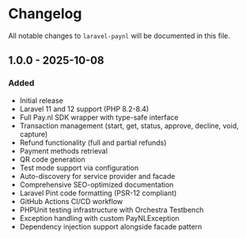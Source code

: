 # Changelog

All notable changes to `laravel-paynl` will be documented in this file.

## 1.0.0 - 2025-10-08

### Added
- Initial release
- Laravel 11 and 12 support (PHP 8.2-8.4)
- Full Pay.nl SDK wrapper with type-safe interface
- Transaction management (start, get, status, approve, decline, void, capture)
- Refund functionality (full and partial refunds)
- Payment methods retrieval
- QR code generation
- Test mode support via configuration
- Auto-discovery for service provider and facade
- Comprehensive SEO-optimized documentation
- Laravel Pint code formatting (PSR-12 compliant)
- GitHub Actions CI/CD workflow
- PHPUnit testing infrastructure with Orchestra Testbench
- Exception handling with custom PayNLException
- Dependency injection support alongside facade pattern
